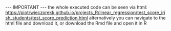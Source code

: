 --- IMPORTANT --- the whole executed code can be seen via html: https://piotrwieczorekk.github.io/projects_R/linear_regression/test_score_irish_students/test_score_prediction.html alternatively you can navigate to the html file and download it, or download the Rmd file and open it in R
